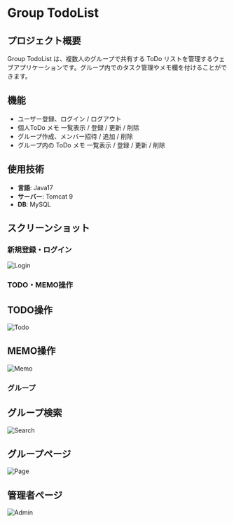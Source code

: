 # Group TodoList

## プロジェクト概要
Group TodoList は、複数人のグループで共有する ToDo リストを管理するウェブアプリケーションです。グループ内でのタスク管理やメモ欄を付けることができます。

## 機能
- ユーザー登録、ログイン / ログアウト
- 個人ToDo メモ 一覧表示 / 登録 / 更新 / 削除
- グループ作成、メンバー招待 / 追加 / 削除
- グループ内の ToDo メモ 一覧表示 / 登録 / 更新 / 削除

## 使用技術
- **言語**: Java17
- **サーバー**: Tomcat 9
- **DB**: MySQL

## スクリーンショット

### 新規登録・ログイン
![Login](docs/images/login.gif)

### TODO・MEMO操作
## TODO操作
![Todo](docs/images/todo.gif) 
## MEMO操作
![Memo](docs/images/memo.gif)

### グループ
## グループ検索
![Search](docs/images/search.png)
## グループページ
![Page](docs/images/group.png)
## 管理者ぺージ
![Admin](docs/images/admin.png)




